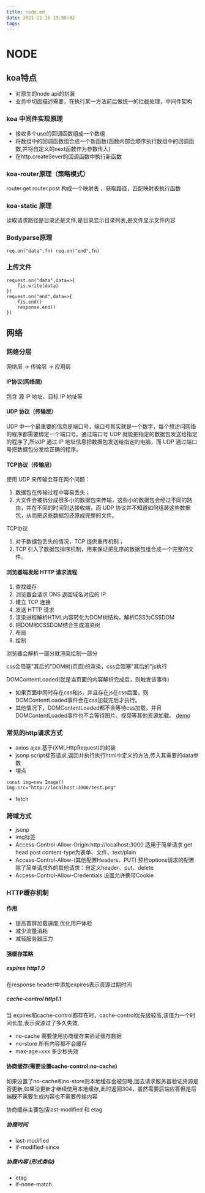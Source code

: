 ```yaml
---
title: node.md
date: 2021-11-16 19:58:02
tags:
---
```

# NODE
## koa特点
- 对原生的node api的封装
- 业务中切面描述需要，在执行某一方法前后做统一的拦截处理，中间件架构

### koa 中间件实现原理
- 接收多个use的回调函数组成一个数组
- 将数组中的回调函数组合成一个新函数(函数内部会顺序执行数组中的回调函数,并将自定义的next函数作为参数传入)
- 在http.createSever的回调函数中执行新函数


### koa-router原理（策略模式）
router.get router.post 构成一个映射表 ，获取路径，匹配映射表执行函数
### koa-static 原理
读取请求路径是目录还是文件,是目录显示目录列表,是文件显示文件内容
### Bodyparse原理 
```
req.on("data",fn) req.on("end",fn)
```
### 上传文件
```
request.on("data",data=>{
    fis.write(data)
})
request.on("end",data=>{
    fis.end()
    response.end()
})
```

## 网络
### 网络分层
网络层 -> 传输层 -> 应用层

#### IP协议(网络层)
包含 源 IP 地址、目标 IP 地址等
#### UDP 协议（传输层）
UDP 中一个最重要的信息是端口号，端口号其实就是一个数字，每个想访问网络的程序都需要绑定一个端口号。通过端口号 UDP 就能把指定的数据包发送给指定的程序了,所以IP 通过 IP 地址信息把数据包发送给指定的电脑，而 UDP 通过端口号把数据包分发给正确的程序。
#### TCP协议（传输层）
使用 UDP 来传输会存在两个问题：

1. 数据包在传输过程中容易丢失；
2. 大文件会被拆分成很多小的数据包来传输，这些小的数据包会经过不同的路由，并在不同的时间到达接收端，而 UDP 协议并不知道如何组装这些数据包，从而把这些数据包还原成完整的文件。

TCP协议
1. 对于数据包丢失的情况，TCP 提供重传机制；
2. TCP 引入了数据包排序机制，用来保证把乱序的数据包组合成一个完整的文件。

####  浏览器端发起 HTTP 请求流程
1. 查找缓存
2. 浏览器会请求 DNS 返回域名对应的 IP
3. 建立 TCP 连接
4. 发送 HTTP 请求
5. 渲染进程解析HTML内容转化为DOM树结构，解析CSS为CSSDOM
6. 把DOM和CSSDOM结合生成渲染树
7. 布局
8. 绘制

浏览器会解析一部分就渲染绘制一部分

css会阻塞"其后的"DOM树(页面)的渲染，css会阻塞"其后的"js执行

DOMContentLoaded(就是当页面的内容解析完成后，则触发该事件)
- 如果页面中同时存在css和js，并且存在js在css后面，则DOMContentLoaded事件会在css加载完后才执行。
- 其他情况下，DOMContentLoaded都不会等待css加载，并且DOMContentLoaded事件也不会等待图片、视频等其他资源加载。
[demo](https://gitee.com/zjjaxx/css-render)

### 常见的http请求方式
- axios ajax 基于(XMLHttpRequest)的封装
- jsonp script标签请求,返回并执行执行html中定义的方法,传入其需要的data参数
- 埋点 
```
const img=new Image()
img.src="http://localhost:3000/test.png"
```
- fetch
### 跨域方式
- jsonp
- img标签
- Access-Control-Allow-Origin:http://localhost:3000
适用于简单请求 get head post content-type为表单、文件、text/plain
- Access-Control-Allow-(其他配置Headers、PUT) 预检options请求的配置
除了简单请求外的其他请求：自定义header、put、delete
- Access-Control-Allow-Credentials  设置允许携带Cookie

### HTTP缓存机制
#### 作用
- 提高首屏加载速度,优化用户体验
- 减少流量消耗
- 减轻服务器压力

#### 强缓存策略
##### expires http1.0
在response header中添加expires表示资源过期时间
##### cache-control http1.1
当 expires和cache-control都存在时，cache-control优先级较高,该值为一个时间长度,表示资源过了多久失效,
- no-cache 需要使用协商缓存来验证缓存数据
- no-store 所有内容都不会缓存
- max-age=xxx 多少秒失效 
#### 协商缓存(需要设置cache-control:no-cache)
如果设置了no-cache和no-store则本地缓存会被忽略,回去请求服务器验证资源是否更新,如果没更新才继续使用本地缓存,此时返回304，虽然需要后端应答但是后端既不需要生成内容也不需要传输内容

协商缓存主要包括last-modified 和 etag

##### 协商时间
- last-modified
- if-modified-since

##### 协商内容 (形式类似)
- etag
- if-none-match